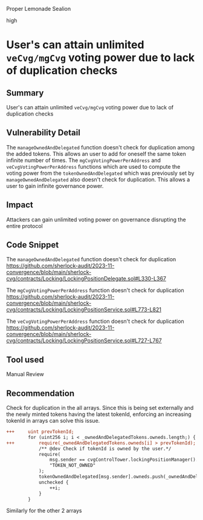 Proper Lemonade Sealion

high

# User's can attain unlimited `veCvg/mgCvg` voting power due to lack of duplication checks

## Summary
User's can attain unlimited `veCvg/mgCvg` voting power due to lack of duplication checks

## Vulnerability Detail
The `manageOwnedAndDelegated` function doesn't check for duplication among the added tokens. This allows an user to add for oneself the same token infinite number of times.
The `mgCvgVotingPowerPerAddress` and `veCvgVotingPowerPerAddress` functions which are used to compute the voting power from the `tokenOwnedAndDelegated` which was previously set by `manageOwnedAndDelegated` also doesn't check for duplication. This allows a user to gain infinite governance power.

## Impact
Attackers can gain unlimited voting power on governance disrupting the entire protocol

## Code Snippet
The `manageOwnedAndDelegated` function doesn't check for duplication
https://github.com/sherlock-audit/2023-11-convergence/blob/main/sherlock-cvg/contracts/Locking/LockingPositionDelegate.sol#L330-L367

The `mgCvgVotingPowerPerAddress` function doesn't check for duplication
https://github.com/sherlock-audit/2023-11-convergence/blob/main/sherlock-cvg/contracts/Locking/LockingPositionService.sol#L773-L821

The `veCvgVotingPowerPerAddress` function doesn't check for duplication
https://github.com/sherlock-audit/2023-11-convergence/blob/main/sherlock-cvg/contracts/Locking/LockingPositionService.sol#L727-L767

## Tool used

Manual Review

## Recommendation
Check for duplication in the all arrays.
Since this is being set externally and the newly minted tokens having the latest tokenId, enforcing an increasing tokenId in arrays can solve this issue.

```diff
+++     uint prevTokenId;
        for (uint256 i; i < _ownedAndDelegatedTokens.owneds.length;) {
+++         require(_ownedAndDelegatedTokens.owneds[i] > prevTokenId);
            /** @dev Check if tokenId is owned by the user.*/
            require(
                msg.sender == cvgControlTower.lockingPositionManager().ownerOf(_ownedAndDelegatedTokens.owneds[i]),
                "TOKEN_NOT_OWNED"
            );
            tokenOwnedAndDelegated[msg.sender].owneds.push(_ownedAndDelegatedTokens.owneds[i]);
            unchecked {
                ++i;
            }
        }
```
Similarly for the other 2 arrays